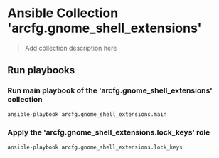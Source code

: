 # Ansible Collection 'arcfg.gnome_shell_extensions'

> Add collection description here

## Run playbooks

### Run main playbook of the 'arcfg.gnome_shell_extensions' collection

```sh
ansible-playbook arcfg.gnome_shell_extensions.main
```

### Apply the 'arcfg.gnome_shell_extensions.lock_keys' role

```sh
ansible-playbook arcfg.gnome_shell_extensions.lock_keys
```
